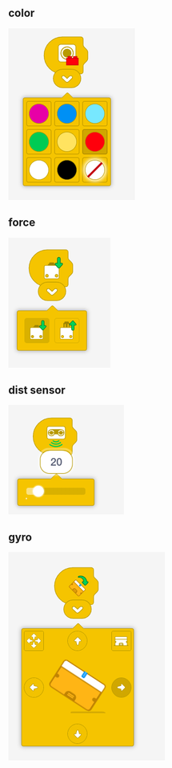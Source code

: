

## color

![](./color.png)

## force

![](./force.png)


## dist sensor

![](./dist1.png)

## gyro

![](./gyro1.png)
